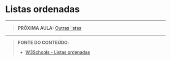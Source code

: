 # Listas ordenadas





***

> **PRÓXIMA AULA:** [Outras listas](../7.4-outras-listas)

***


> **FONTE DO CONTEÚDO**:
>
> - [W3Schools - Listas ordenadas](https://www.w3schools.com/html/html_lists_ordered.asp)
